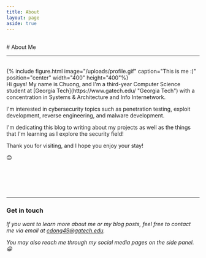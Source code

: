 ```yaml
---
title: About
layout: page
aside: true
---
```


<br/>
# About Me
<hr>
<br/>
{% include figure.html image="/uploads/profile.gif" caption="This is me :)" position="center" width="400" height="400"%}
<br/>
Hi guys! My name is Chuong, and I'm a third-year Computer Science student at [Georgia Tech](https://www.gatech.edu/ "Georgia Tech") with a concentration in Systems & Architecture and Info Internetwork.

I'm interested in cybersecurity topics such as penetration testing, exploit development, reverse engineering, and malware development.

I'm dedicating this blog to writing about my projects as well as the things that I'm learning as I explore the security field!

Thank you for visiting, and I hope you enjoy your stay! 

:blush:

<br/><br/><br/><br/>

<hr>

### Get in touch

*If you want to learn more about me or my blog posts, feel free to contact me via email at [cdong49@gatech.edu](mailto:cdong49@gatech.edu "cdong49@gatech.edu").*

*You may also reach me through my social media pages on the side panel. :grin:*

